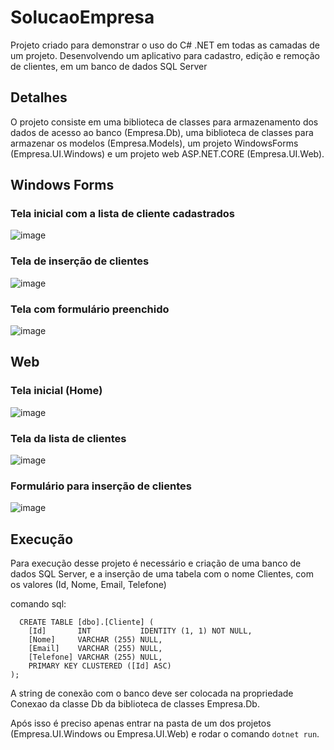 # SolucaoEmpresa

Projeto criado para demonstrar o uso do C# .NET em todas as camadas de um projeto. Desenvolvendo um aplicativo para cadastro, edição e remoção de clientes, em um banco de dados SQL Server

## Detalhes

O projeto consiste em uma biblioteca de classes para armazenamento dos dados de acesso ao banco (Empresa.Db), uma biblioteca de  classes para armazenar os modelos (Empresa.Models), um projeto WindowsForms (Empresa.UI.Windows) e um projeto web ASP.NET.CORE (Empresa.UI.Web).

## Windows Forms

### Tela inicial com a lista de cliente cadastrados
![image](https://user-images.githubusercontent.com/89602176/193591119-489cabbf-9a79-4030-96b2-91ac1fca7377.png)

### Tela de inserção de clientes
![image](https://user-images.githubusercontent.com/89602176/193591253-dd09c6f7-a99f-4619-825c-d1d50f5e1dc7.png)

### Tela com formulário preenchido
![image](https://user-images.githubusercontent.com/89602176/193591576-30380341-f2b0-496a-a91b-fc8c6681457d.png)

## Web

### Tela inicial (Home)
![image](https://user-images.githubusercontent.com/89602176/193592160-065981b3-9dc6-40e4-b09e-50c0272e7fc2.png)

### Tela da lista de clientes
![image](https://user-images.githubusercontent.com/89602176/193592340-e0305d95-a243-41fd-96db-4096034901dc.png)

### Formulário para inserção de clientes
![image](https://user-images.githubusercontent.com/89602176/193592636-5328532f-6c15-4065-a553-13451270c0bc.png)

## Execução
Para execução desse projeto é necessário e criação de uma banco de dados SQL Server, e a inserção de uma tabela com o nome Clientes, com os valores (Id, Nome, Email, Telefone)

comando sql:
```
  CREATE TABLE [dbo].[Cliente] (
    [Id]       INT           IDENTITY (1, 1) NOT NULL,
    [Nome]     VARCHAR (255) NULL,
    [Email]    VARCHAR (255) NULL,
    [Telefone] VARCHAR (255) NULL,
    PRIMARY KEY CLUSTERED ([Id] ASC)
);
```

A string de conexão com o banco deve ser colocada na propriedade Conexao da classe Db da biblioteca de classes Empresa.Db.

Após isso é preciso apenas entrar na pasta de um dos projetos (Empresa.UI.Windows ou Empresa.UI.Web) e rodar o comando `dotnet run`.
